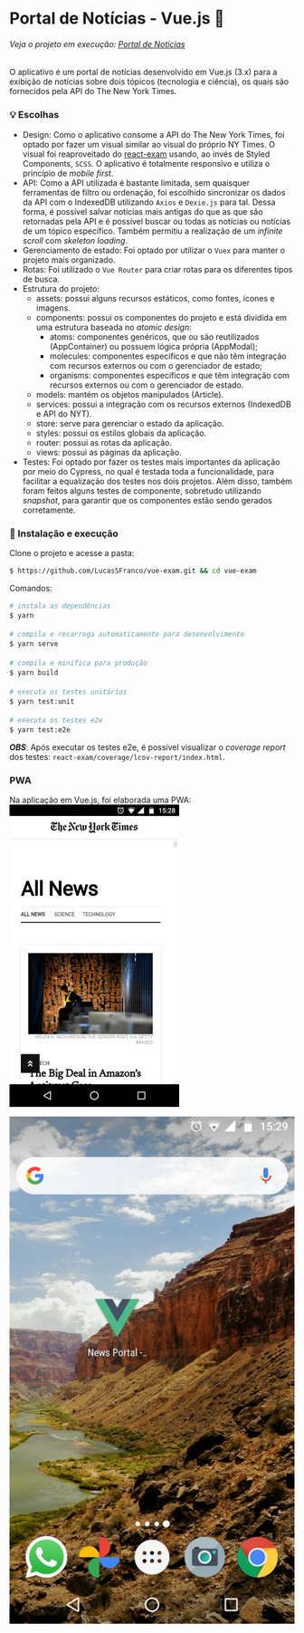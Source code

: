 # Portal de Notícias - Vue.js 📰

###### Veja o projeto em execução: [Portal de Notícias](https://frosty-brown-7434e8.netlify.app/) 

O aplicativo é um portal de notícias desenvolvido em Vue.js (3.x) para a exibição de notícias sobre dois tópicos (tecnologia e ciência), os quais são fornecidos pela API do The New York Times.

### 💡 Escolhas
- Design: Como o aplicativo consome a API do The New York Times, foi optado por fazer um visual similar ao visual do próprio NY Times. O visual foi reaproveitado do [react-exam](https://github.com/LucasSFranco/react-exam.git) usando, ao invés de Styled Components, `SCSS`. O aplicativo é totalmente responsivo e utiliza o princípio de _mobile first_.
- API: Como a API utilizada é bastante limitada, sem quaisquer ferramentas de filtro ou ordenação, foi escolhido sincronizar os dados da API com o IndexedDB utilizando `Axios` e `Dexie.js` para tal. Dessa forma, é possível salvar notícias mais antigas do que as que são retornadas pela API e é possível buscar ou todas as notícias ou notícias de um tópico específico. Também permitiu a realização de um _infinite scroll_ com _skeleton loading_.   
- Gerenciamento de estado: Foi optado por utilizar o `Vuex` para manter o projeto mais organizado.
- Rotas: Foi utilizado o `Vue Router` para criar rotas para os diferentes tipos de busca.
- Estrutura do projeto:
  - assets: possui alguns recursos estáticos, como fontes, ícones e imagens.
  - components: possui os componentes do projeto e está dividida em uma estrutura baseada no _atomic design_:
    - atoms: componentes genéricos, que ou são reutilizados (AppContainer) ou possuem lógica própria (AppModal);
    - molecules: componentes específicos e que não têm integração com recursos externos ou com o gerenciador de estado;
    - organisms: componentes específicos e que têm integração com recursos externos ou com o gerenciador de estado.
  - models: mantém os objetos manipulados (Article).
  - services: possui a integração com os recursos externos (IndexedDB e API do NYT).
  - store: serve para gerenciar o estado da aplicação. 
  - styles: possui os estilos globais da aplicação.
  - router: possui as rotas da aplicação.
  - views: possui as páginas da aplicação.
- Testes: Foi optado por fazer os testes mais importantes da aplicação por meio do Cypress, no qual é testada toda a funcionalidade, para facilitar a equalização dos testes nos dois projetos. Além disso, também foram feitos alguns testes de componente, sobretudo utilizando _snapshot_, para garantir que os componentes estão sendo gerados corretamente.
  
### 🔧 Instalação e execução
Clone o projeto e acesse a pasta:
```bash
$ https://github.com/LucasSFranco/vue-exam.git && cd vue-exam
```

Comandos:
```bash
# instala as dependências
$ yarn

# compila e recarrega automaticamente para desenvolvimento
$ yarn serve

# compila e minifica para produção
$ yarn build

# executa os testes unitários
$ yarn test:unit

# executa os testes e2e
$ yarn test:e2e
```
___OBS___: Após executar os testes e2e, é possível visualizar o _coverage report_ dos testes: `react-exam/coverage/lcov-report/index.html`.

### PWA
Na aplicação em Vue.js, foi elaborada uma PWA:
<img alt="App" title="App" src=".github/app.jpeg" width="300" />

![Icon](/.github/icon.jpeg)
